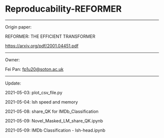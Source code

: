# Reproducability-REFORMER

--------------------------------------------------------

Origin paper: 

REFORMER: THE EFFICIENT TRANSFORMER  

https://arxiv.org/pdf/2001.04451.pdf


--------------------------------------------------------

Owner:

Fei Pan: fp1u20@soton.ac.uk

--------------------------------------------------------

Update:

2021-05-03: plot_csv_file.py

2021-05-04: lsh speed and memory

2021-05-08: share_QK for IMDb_Classification

2021-05-09: Novel_Masked_LM_share_QK.ipynb

2021-05-09: IMDb Classification - lsh-head.ipynb

